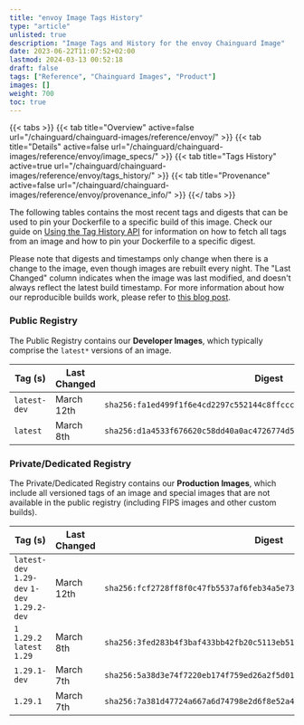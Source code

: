 ```yaml
---
title: "envoy Image Tags History"
type: "article"
unlisted: true
description: "Image Tags and History for the envoy Chainguard Image"
date: 2023-06-22T11:07:52+02:00
lastmod: 2024-03-13 00:52:18
draft: false
tags: ["Reference", "Chainguard Images", "Product"]
images: []
weight: 700
toc: true
---
```


{{< tabs >}}
{{< tab title="Overview" active=false url="/chainguard/chainguard-images/reference/envoy/" >}}
{{< tab title="Details" active=false url="/chainguard/chainguard-images/reference/envoy/image_specs/" >}}
{{< tab title="Tags History" active=true url="/chainguard/chainguard-images/reference/envoy/tags_history/" >}}
{{< tab title="Provenance" active=false url="/chainguard/chainguard-images/reference/envoy/provenance_info/" >}}
{{</ tabs >}}

The following tables contains the most recent tags and digests that can be used to pin your Dockerfile to a specific build of this image. Check our guide on [Using the Tag History API](/chainguard/chainguard-images/using-the-tag-history-api/) for information on how to fetch all tags from an image and how to pin your Dockerfile to a specific digest.

Please note that digests and timestamps only change when there is a change to the image, even though images are rebuilt every night. The "Last Changed" column indicates when the image was last modified, and doesn't always reflect the latest build timestamp. For more information about how our reproducible builds work, please refer to [this blog post](https://www.chainguard.dev/unchained/reproducing-chainguards-reproducible-image-builds).

### Public Registry
The Public Registry contains our **Developer Images**, which typically comprise the `latest*` versions of an image.

| Tag (s)       | Last Changed | Digest                                                                    |
|---------------|--------------|---------------------------------------------------------------------------|
|  `latest-dev` | March 12th   | `sha256:fa1ed499f1f6e4cd2297c552144c8ffccc3fd4f753c7a97ca799d465c25a547b` |
|  `latest`     | March 8th    | `sha256:d1a4533f676620c58dd40a0ac4726774d5758bb736ced4538fc80acfb6f9c7b3` |


### Private/Dedicated Registry
The Private/Dedicated Registry contains our **Production Images**, which include all versioned tags of an image and special images that are not available in the public registry (including FIPS images and other custom builds).

| Tag (s)                                       | Last Changed | Digest                                                                    |
|-----------------------------------------------|--------------|---------------------------------------------------------------------------|
|  `latest-dev` `1.29-dev` `1-dev` `1.29.2-dev` | March 12th   | `sha256:fcf2728ff8f0c47fb5537af6feb34a5e73ed2d0199d630195de18769fb19762b` |
|  `1` `1.29.2` `latest` `1.29`                 | March 8th    | `sha256:3fed283b4f3baf433bb42fb20c5113eb51862b0a420f0d7c254a21d803e33d9f` |
|  `1.29.1-dev`                                 | March 7th    | `sha256:5a38d3e74f7220eb174f759ed26a2f5d01fec2067806cfd980afaec33965e7f4` |
|  `1.29.1`                                     | March 7th    | `sha256:7a381d47724a667a6d74798e2d6f8e52a4837853b1e2269bb440e77985fcd117` |

